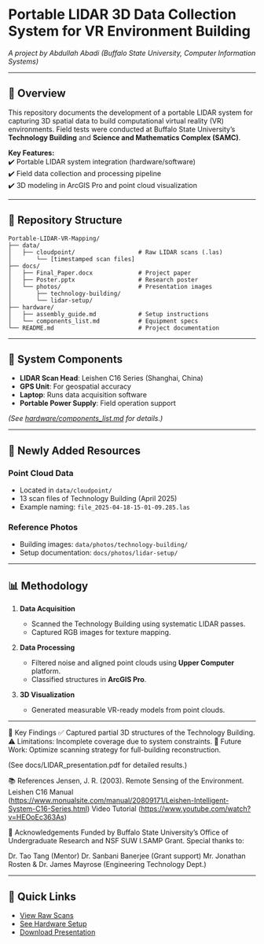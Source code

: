 # Portable LIDAR 3D Data Collection System for VR Environment Building  
*A project by Abdullah Abadi (Buffalo State University, Computer Information Systems)*  

---

## 📌 Overview  
This repository documents the development of a portable LIDAR system for capturing 3D spatial data to build computational virtual reality (VR) environments. Field tests were conducted at Buffalo State University’s **Technology Building** and **Science and Mathematics Complex (SAMC)**.  

**Key Features:**  
✔️ Portable LIDAR system integration (hardware/software)  
✔️ Field data collection and processing pipeline  
✔️ 3D modeling in ArcGIS Pro and point cloud visualization  

---

## 📂 Repository Structure  
```plaintext
Portable-LIDAR-VR-Mapping/
├── data/
│   ├── cloudpoint/                  # Raw LIDAR scans (.las)
│       └── [timestamped scan files]
├── docs/
│   ├── Final_Paper.docx             # Project paper
│   ├── Poster.pptx                  # Research poster
│   └── photos/                      # Presentation images
│       ├── technology-building/
│       └── lidar-setup/
├── hardware/
│   ├── assembly_guide.md            # Setup instructions
│   └── components_list.md           # Equipment specs
└── README.md                        # Project documentation
```

---

## 🔧 System Components  
- **LIDAR Scan Head**: Leishen C16 Series (Shanghai, China)  
- **GPS Unit**: For geospatial accuracy  
- **Laptop**: Runs data acquisition software  
- **Portable Power Supply**: Field operation support  

*(See [hardware/components_list.md](hardware/components_list.md) for details.)*  

---

## 🌟 Newly Added Resources  
### Point Cloud Data  
- Located in `data/cloudpoint/`  
- 13 scan files of Technology Building (April 2025)  
- Example naming: `file_2025-04-18-15-01-09.285.las`  

### Reference Photos  
- Building images: `data/photos/technology-building/`  
- Setup documentation: `docs/photos/lidar-setup/`  

---

## 📊 Methodology  
1. **Data Acquisition**  
   - Scanned the Technology Building using systematic LIDAR passes.  
   - Captured RGB images for texture mapping.  

2. **Data Processing**  
   - Filtered noise and aligned point clouds using **Upper Computer** platform.  
   - Classified structures in **ArcGIS Pro**.  

3. **3D Visualization**  
   - Generated measurable VR-ready models from point clouds.  

---

📝 Key Findings
✅ Captured partial 3D structures of the Technology Building.
⚠️ Limitations: Incomplete coverage due to system constraints.
🔧 Future Work: Optimize scanning strategy for full-building reconstruction.

(See docs/LIDAR_presentation.pdf for detailed results.)

📚 References
Jensen, J. R. (2003). Remote Sensing of the Environment.
Leishen C16 Manual (https://www.monualsite.com/manual/20809171/Leishen-Intelligent-System-C16-Series.html)
Video Tutorial (https://www.youtube.com/watch?v=HEOoEc363As)

🙏 Acknowledgements
Funded by Buffalo State University’s Office of Undergraduate Research and NSF SUW I.SAMP Grant.
Special thanks to:

Dr. Tao Tang (Mentor)
Dr. Sanbani Banerjee (Grant support)
Mr. Jonathan Rosten & Dr. James Mayrose (Engineering Technology Dept.)

---

## 🔗 Quick Links  
- [View Raw Scans](data/cloudpoint/)  
- [See Hardware Setup](hardware/)  
- [Download Presentation](docs/LIDAR_presentation.pdf)  

